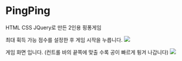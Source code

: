 # PingPing
HTML CSS JQuery로 만든 2인용 핑퐁게임

최대 휙득 가능 점수를 설정한 후 게임 시작을 누릅니다.
<img src="https://user-images.githubusercontent.com/34783191/107016162-f410a980-67e0-11eb-82d5-bb2623988b38.png">

게임 화면 입니다. (컨트롤 바의 끝쪽에 맞출 수록 공이 빠르게 튕겨 나갑니다)
<img src="https://user-images.githubusercontent.com/34783191/107016698-9af54580-67e1-11eb-8ece-e991df4064ce.png">
